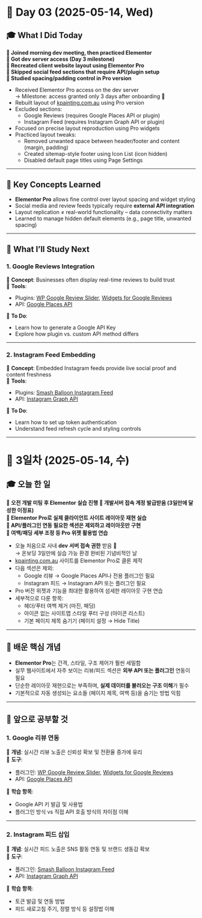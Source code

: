 # 📅 Day 03 (2025-05-14, Wed)

## 🎓 What I Did Today

**📌 Joined morning dev meeting, then practiced Elementor**  
**📌 Got dev server access (Day 3 milestone)**  
**📌 Recreated client website layout using Elementor Pro**  
**📌 Skipped social feed sections that require API/plugin setup**  
**📌 Studied spacing/padding control in Pro version**

- Received Elementor Pro access on the dev server  
  → Milestone: access granted only 3 days after onboarding 🎉  
- Rebuilt layout of [kpainting.com.au](https://kpainting.com.au) using Pro version  
- Excluded sections:
  - Google Reviews (requires Google Places API or plugin)
  - Instagram Feed (requires Instagram Graph API or plugin)
- Focused on precise layout reproduction using Pro widgets
- Practiced layout tweaks:
  - Removed unwanted space between header/footer and content (margin, padding)
  - Created sitemap-style footer using Icon List (icon hidden)
  - Disabled default page titles using Page Settings

---

## 🧠 Key Concepts Learned

- **Elementor Pro** allows fine control over layout spacing and widget styling  
- Social media and review feeds typically require **external API integration**  
- Layout replication ≠ real-world functionality – data connectivity matters
- Learned to manage hidden default elements (e.g., page title, unwanted spacing)

---

## 📌 What I’ll Study Next

### 1. Google Reviews Integration  
📌 **Concept**: Businesses often display real-time reviews to build trust  
🔧 **Tools**:
- Plugins: [WP Google Review Slider](https://wordpress.org/plugins/wp-google-review-slider/), [Widgets for Google Reviews](https://wordpress.org/plugins/widgets-for-google-reviews/)
- API: [Google Places API](https://developers.google.com/maps/documentation/places/web-service/overview)

📖 **To Do**:
- Learn how to generate a Google API Key
- Explore how plugin vs. custom API method differs

---

### 2. Instagram Feed Embedding  
📌 **Concept**: Embedded Instagram feeds provide live social proof and content freshness  
🔧 **Tools**:
- Plugins: [Smash Balloon Instagram Feed](https://wordpress.org/plugins/instagram-feed/)
- API: [Instagram Graph API](https://developers.facebook.com/docs/instagram-basic-display-api/)

📖 **To Do**:
- Learn how to set up token authentication
- Understand feed refresh cycle and styling controls

---

# 📅 3일차 (2025-05-14, 수)

## 🎓 오늘 한 일

**📌 오전 개발 미팅 후 Elementor 실습 진행** 
**📌 개발서버 접속 계정 발급받음 (3일만에 달성한 이정표)**  
**📌 Elementor Pro로 실제 클라이언트 사이트 레이아웃 재현 실습**  
**📌 API/플러그인 연동 필요한 섹션은 제외하고 레이아웃만 구현**  
**📌 여백/패딩 세부 조정 등 Pro 위젯 활용법 연습**

- 오늘 처음으로 사내 **dev 서버 접속 권한** 받음 🎉  
  → 온보딩 3일만에 실습 가능 환경 완비된 기념비적인 날  
- [kpainting.com.au](https://kpainting.com.au) 사이트를 Elementor Pro로 클론 제작  
- 다음 섹션은 제외:
  - Google 리뷰 → Google Places API나 전용 플러그인 필요
  - Instagram 피드 → Instagram API 또는 플러그인 필요
- Pro 버전 위젯과 기능을 최대한 활용하여 섬세한 레이아웃 구현 연습
- 세부적으로 다룬 항목:
  - 헤더/푸터 여백 제거 (마진, 패딩)
  - 아이콘 없는 사이트맵 스타일 푸터 구성 (아이콘 리스트)
  - 기본 페이지 제목 숨기기 (페이지 설정 → Hide Title)

---

## 🧠 배운 핵심 개념

- **Elementor Pro**는 간격, 스타일, 구조 제어가 훨씬 세밀함  
- 실무 웹사이트에서 자주 보이는 리뷰/피드 섹션은 **외부 API 또는 플러그인** 연동이 필요  
- 단순한 레이아웃 재현으로는 부족하며, **실제 데이터를 불러오는 구조 이해**가 필수  
- 기본적으로 자동 생성되는 요소들 (페이지 제목, 여백 등)을 숨기는 방법 익힘

---

## 📌 앞으로 공부할 것

### 1. Google 리뷰 연동  
📌 **개념**: 실시간 리뷰 노출은 신뢰성 확보 및 전환율 증가에 유리  
🔧 **도구**:  
- 플러그인: [WP Google Review Slider](https://wordpress.org/plugins/wp-google-review-slider/), [Widgets for Google Reviews](https://wordpress.org/plugins/widgets-for-google-reviews/)  
- API: [Google Places API](https://developers.google.com/maps/documentation/places/web-service/overview)

📖 **학습 항목**:
- Google API 키 발급 및 사용법
- 플러그인 방식 vs 직접 API 호출 방식의 차이점 이해

---

### 2. Instagram 피드 삽입  
📌 **개념**: 실시간 피드 노출은 SNS 활동 연동 및 브랜드 생동감 확보  
🔧 **도구**:  
- 플러그인: [Smash Balloon Instagram Feed](https://wordpress.org/plugins/instagram-feed/)  
- API: [Instagram Graph API](https://developers.facebook.com/docs/instagram-basic-display-api/)

📖 **학습 항목**:
- 토큰 발급 및 연동 방법  
- 피드 새로고침 주기, 정렬 방식 등 설정법 이해
